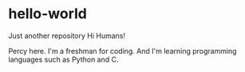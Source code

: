 # hello-world
Just another repository
Hi Humans!

Percy here. I'm a freshman for coding. And I'm learning programming languages such as Python and C.

